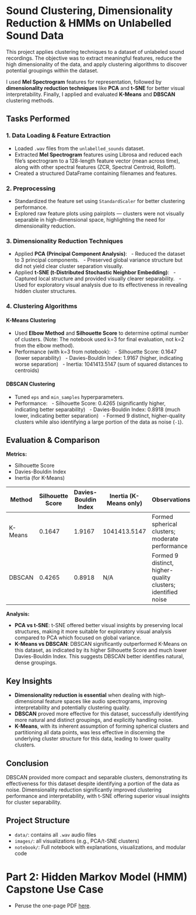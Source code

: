 # Sound Clustering, Dimensionality Reduction & HMMs on Unlabelled Sound Data

This project applies clustering techniques to a dataset of unlabeled sound recordings. The objective was to extract meaningful features, reduce the high dimensionality of the data, and apply clustering algorithms to discover potential groupings within the dataset.

I used **Mel Spectrogram** features for representation, followed by **dimensionality reduction techniques** like **PCA** and **t-SNE** for better visual interpretability. Finally, I applied and evaluated **K-Means** and **DBSCAN** clustering methods.

## Tasks Performed

### 1. Data Loading & Feature Extraction
- Loaded `.wav` files from the `unlabelled_sounds` dataset.
- Extracted **Mel Spectrogram** features using Librosa and reduced each file’s spectrogram to a 128-length feature vector (mean across time), along with other spectral features (ZCR, Spectral Centroid, Rolloff).
- Created a structured DataFrame containing filenames and features.

### 2. Preprocessing
- Standardized the feature set using `StandardScaler` for better clustering performance.
- Explored raw feature plots using pairplots — clusters were not visually separable in high-dimensional space, highlighting the need for dimensionality reduction.

### 3. Dimensionality Reduction Techniques
- Applied **PCA (Principal Component Analysis)**:
  - Reduced the dataset to 3 principal components.
  - Preserved global variance structure but did not yield clear cluster separation visually.
- Applied **t-SNE (t-Distributed Stochastic Neighbor Embedding)**:
  - Captured local structure and provided visually clearer separability.
  - Used for exploratory visual analysis due to its effectiveness in revealing hidden cluster structures.

### 4. Clustering Algorithms

#### K-Means Clustering
- Used **Elbow Method** and **Silhouette Score** to determine optimal number of clusters. (Note: The notebook used k=3 for final evaluation, not k=2 from the elbow method).
- Performance (with k=3 from notebook):
  - Silhouette Score: 0.1647 (lower separability)
  - Davies-Bouldin Index: 1.9167 (higher, indicating worse separation)
  - Inertia: 1041413.5147 (sum of squared distances to centroids)

#### DBSCAN Clustering
- Tuned `eps` and `min_samples` hyperparameters.
- Performance:
  - Silhouette Score: 0.4265 (significantly higher, indicating better separability)
  - Davies-Bouldin Index: 0.8918 (much lower, indicating better separation)
  - Formed 9 distinct, higher-quality clusters while also identifying a large portion of the data as noise (`-1`).

## Evaluation & Comparison

**Metrics:**
- Silhouette Score
- Davies-Bouldin Index
- Inertia (for K-Means)

| Method | Silhouette Score | Davies-Bouldin Index | Inertia (K-Means only) | Observations |
|---|---|---|---|---|
| K-Means | 0.1647 | 1.9167 | 1041413.5147 | Formed spherical clusters; moderate performance |
| DBSCAN | 0.4265 | 0.8918 | N/A | Formed 9 distinct, higher-quality clusters; identified noise |

**Analysis:**
- **PCA vs t-SNE**: t-SNE offered better visual insights by preserving local structures, making it more suitable for exploratory visual analysis compared to PCA which focused on global variance.
- **K-Means vs DBSCAN**: DBSCAN significantly outperformed K-Means on this dataset, as indicated by its higher Silhouette Score and much lower Davies-Bouldin Index. This suggests DBSCAN better identifies natural, dense groupings.

## Key Insights

- **Dimensionality reduction is essential** when dealing with high-dimensional feature spaces like audio spectrograms, improving interpretability and potentially clustering quality.
- **DBSCAN** proved more effective for this dataset, successfully identifying more natural and distinct groupings, and explicitly handling noise.
- **K-Means**, with its inherent assumption of forming spherical clusters and partitioning all data points, was less effective in discerning the underlying cluster structure for this data, leading to lower quality clusters.

## Conclusion

DBSCAN provided more compact and separable clusters, demonstrating its effectiveness for this dataset despite identifying a portion of the data as noise. Dimensionality reduction significantly improved clustering performance and interpretability, with t-SNE offering superior visual insights for cluster separability.

## Project Structure

- `data/`: contains all `.wav` audio files
- `images/`: all visualizations (e.g., PCA/t-SNE clusters)
- `notebook/`: Full notebook with explanations, visualizations, and modular code

# Part 2: Hidden Markov Model (HMM) Capstone Use Case

- Peruse the one-page PDF [here](https://docs.google.com/document/d/1zf7n1qHFO69HmzGurLkfYiLq0aTJZsoUh4fXEHGYejs/edit?usp=sharing).
